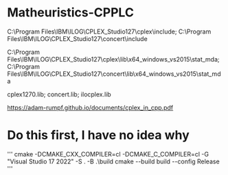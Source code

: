 # Matheuristics-CPPLC
 
C:\Program Files\IBM\ILOG\CPLEX_Studio127\cplex\include;
C:\Program Files\IBM\ILOG\CPLEX_Studio127\concert\include

C:\Program Files\IBM\ILOG\CPLEX_Studio127\cplex\lib\x64_windows_vs2015\stat_mda;
C:\Program Files\IBM\ILOG\CPLEX_Studio127\concert\lib\x64_windows_vs2015\stat_mda

cplex1270.lib;
concert.lib;
ilocplex.lib

https://adam-rumpf.github.io/documents/cplex_in_cpp.pdf

# Do this first, I have no idea why
'''
cmake -DCMAKE_CXX_COMPILER=cl -DCMAKE_C_COMPILER=cl -G "Visual Studio 17 2022" -S . -B .\build
cmake --build build --config Release
'''